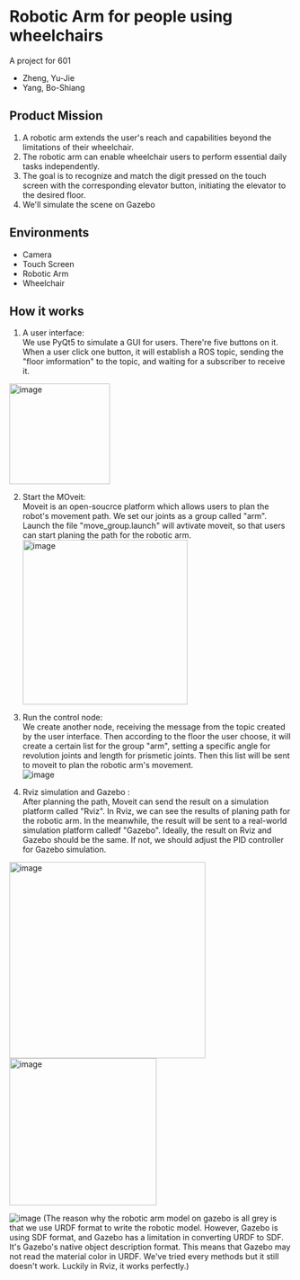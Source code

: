 # Robotic Arm for people using wheelchairs
A project for 601  
* Zheng, Yu-Jie  
* Yang, Bo-Shiang
## Product Mission
1. A robotic arm extends the user's reach and capabilities beyond the limitations of their wheelchair.
2. The robotic arm can enable wheelchair users to perform essential daily tasks independently. 
3. The goal is to recognize and match the digit pressed on the touch screen with the corresponding elevator button, initiating the elevator to the desired floor.
4. We'll simulate the scene on Gazebo
## Environments
* Camera
* Touch Screen
* Robotic Arm
* Wheelchair
## How it works
1. A user interface:   
   We use PyQt5 to simulate a GUI for users. There're five buttons on it. When a user click one button, it will establish a ROS topic, sending the "floor imformation" to the topic, and waiting for a subscriber to receive it.   
<img width="179" alt="image" src="https://github.com/SeanYang111/Robotic_arm/assets/90599095/d0861c20-9911-472b-a129-d0183d952ccd">

2. Start the MOveit:   
   Moveit is an open-soucrce platform which allows users to plan the robot's movement path. We set our joints as a group called "arm". Launch the file "move_group.launch" will avtivate moveit, so that users can start planing the path for the robotic arm.   
   <img width="293" alt="image" src="https://github.com/SeanYang111/Robotic_arm/assets/90599095/44c5261c-a71a-48fc-a69f-f0a4be089897">

3. Run the control node:   
   We create another node, receiving the message from the topic created by the user interface. Then according to the floor the user choose, it will create a certain list for the group "arm", setting a specific angle for revolution joints and length for prismetic joints. Then this list will be sent to moveit to plan the robotic arm's movement.   
   ![image](https://github.com/SeanYang111/Robotic_arm/assets/90599095/89e7e322-88ba-424d-94a9-663d5a94e534)

4. Rviz simulation and Gazebo :   
   After planning the path, Moveit can send the result on a simulation platform called "Rviz". In Rviz, we can see the results of planing path for the robotic arm. In the meanwhile, the result will be sent to a real-world simulation platform calledf "Gazebo". Ideally, the result on Rviz and Gazebo should be the same. If not, we should adjust the PID controller for Gazebo simulation.   
<img width="349" alt="image" src="https://github.com/SeanYang111/Robotic_arm/assets/90599095/3bc8ed42-7cff-46e8-8de6-bcbb286bb71c">
<img width="262" alt="image" src="https://github.com/SeanYang111/Robotic_arm/assets/90599095/041b1d3e-50ee-47d5-beec-ea4e48903b0d">

![image](https://github.com/SeanYang111/Robotic_arm/assets/90599095/9bbd5fa4-b7f0-4893-88db-b2cc7b91b8fe)
(The reason why the robotic arm model on gazebo is all grey is that we use URDF format to write the robotic model. However, Gazebo is using SDF format, and Gazebo has a limitation in converting URDF to SDF. It's Gazebo's native object description format. This means that Gazebo may not read the material color in URDF. We've tried every methods but it still doesn't work. Luckily in Rviz, it works perfectly.)
